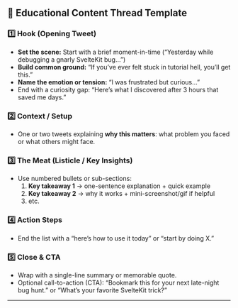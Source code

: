 ## 🧩 Educational Content Thread Template

### 1️⃣ Hook (Opening Tweet)

- **Set the scene:** Start with a brief moment-in-time (“Yesterday while debugging a gnarly SvelteKit bug…”)
- **Build common ground:** “If you’ve ever felt stuck in tutorial hell, you’ll get this.”
- **Name the emotion or tension:** “I was frustrated but curious…”
- End with a curiosity gap: “Here’s what I discovered after 3 hours that saved me days.”

### 2️⃣ Context / Setup

- One or two tweets explaining **why this matters**: what problem you faced or what others might face.

### 3️⃣ The Meat (Listicle / Key Insights)

- Use numbered bullets or sub-sections:
  1. **Key takeaway 1** → one-sentence explanation + quick example
  2. **Key takeaway 2** → why it works + mini-screenshot/gif if helpful
  3. etc.

### 4️⃣ Action Steps

- End the list with a “here’s how to use it today” or “start by doing X.”

### 5️⃣ Close & CTA

- Wrap with a single-line summary or memorable quote.
- Optional call-to-action (CTA): “Bookmark this for your next late-night bug hunt.” or “What’s your favorite SvelteKit trick?”

---

